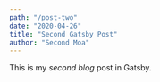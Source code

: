 ```yaml
---
path: "/post-two"
date: "2020-04-26"
title: "Second Gatsby Post"
author: "Second Moa"
---
```


This is my *second blog* post in Gatsby.